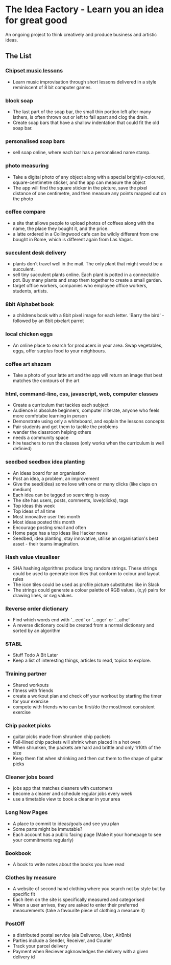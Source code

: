 # The Idea Factory - Learn you an idea for great good
An ongoing project to think creatively and produce business and artistic ideas.

## The List

### [Chipset music lessons](./chipset_music_lessons.md)
- Learn music improvisation through short lessons delivered in a style reminiscent of 8 bit computer games.

### block soap
- The last part of the soap bar, the small thin portion left after many lathers, is often thrown out or left to fall apart and clog the drain.
- Create soap bars that have a shallow indentation that could fit the old soap bar.

### personalised soap bars
- sell soap online, where each bar has a personalised name stamp.

### photo measuring
- Take a digital photo of any object along with a special brightly-coloured, square-centimetre sticker, and the app can measure the object
- The app will find the square sticker in the picture, save the pixel distance of one centimetre, and then measure any points mapped out on the photo

### coffee compare
- a site that allows people to upload photos of coffees along with the name, the place they bought it, and the price.
- a latte ordered in a Collingwood cafe can be wildly different from one bought in Rome, which is different again from Las Vagas.

### succulent desk delivery
- plants don't travel well in the mail. The only plant that might would be a succulent. 
- sell tiny succulent plants online. Each plant is potted in a connectable pot. Buy many plants and snap them together to create a small garden.
- target office workers, companies who employee office workers, students, artists.

### 8bit Alphabet book
- a childrens book with a 8bit pixel image for each letter. 'Barry the bird' - followed by an 8bit pixelart parrot

### local chicken eggs
- An online place to search for producers in your area. Swap vegetables, eggs, offer surplus food to your neighbours.

### coffee art shazam
- Take a photo of your latte art and the app will return an image that best matches the contours of the art

### html, command-line, css, javascript, web, computer classes
- Create a curriculum that tackles each subject
- Audience is absolute beginners, computer illiterate, anyone who feels more comfotabe learning in person
- Demonstrate using only a whiteboard, and explain the lessons concepts
- Pair students and get them to tackle the problems
- wander the classroom helping others
- needs a community space
- hire teachers to run the classes (only works when the curriculum is well definied)

### seedbed seedbox idea planting

- An ideas board for an organisation
- Post an idea, a problem, an improvement
- Give the seed(idea) some love with one or many clicks (like claps on medium)
- Each idea can be tagged so searching is easy
- The site has users, posts, comments, love(clicks), tags
- Top ideas this week
- Top ideas of all time
- Most innovative user this month
- Most ideas posted this month
- Encourage posting small and often
- Home page has a top ideas like Hacker news
- Seedbed, idea planting, stay innovative, utilise an organisation's best asset - their teams imagination.

### Hash value visualiser

- SHA hashing algorithms produce long random strings. These strings could be used to generate icon tiles that conform to colour and layout rules
- The icon tiles could be used as profile picture substitutes like in Slack
- The strings could generate a colour palette of RGB values, (x,y) pairs for drawing lines, or svg values.

### Reverse order dictionary

- Find which words end with '...eed' or '...oger' or '...athe'
- A reverse dictionary could be created from a normal dictionary and sorted by an algorithm

### STABL

- Stuff Todo A Bit Later
- Keep a list of interesting things, articles to read, topics to explore.

### Training partner

- Shared workouts
- fitness with friends
- create a workout plan and check off your workout by starting the timer for your exercise
- compete with friends who can be first/do the most/most consistent exercise

### Chip packet picks

- guitar picks made from shrunken chip packets
- Foil-llined chip packets will shrink when placed in a hot oven
- When shrunken, the packets are hard and brittle and only 1/10th of the size
- Keep them flat when shrinking and then cut them to the shape of guitar picks

### Cleaner jobs board

- jobs app that matches cleaners with customers
- become a cleaner and schedule regular jobs every week
- use a timetable view to book a cleaner in your area

### Long Now Pages

- A place to commit to ideas/goals and see you plan
- Some parts might be immutable?
- Each account has a public facing page (Make it your homepage to see your commitments regularly)

### Bookbook
- A book to write notes about the books you have read

### Clothes by measure

- A website of second hand clothing where you search not by style but by specific fit
- Each item on the site is specifically measured and categorised
- When a user arrives, they are asked to enter their preferred measurements (take a favourite piece of clothing a measure it)

### PostOff

- a distributed postal service (ala Deliveroo, Uber, AirBnb)
- Parties include a Sender, Receiver, and Courier
- Track your parcel delivery
- Payment when Reciever agknowledges the delivery with a given delivery id
